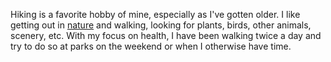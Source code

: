 Hiking is a favorite hobby of mine, especially as I've gotten older.  I like getting out in [nature](/nature) and walking, looking for plants, birds, other animals, scenery, etc.  With my focus on health, I have been walking twice a day and try to do so at parks on the weekend or when I otherwise have time.
